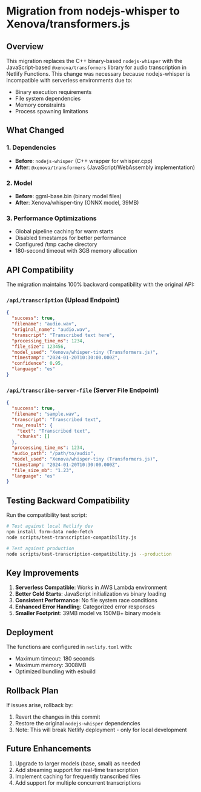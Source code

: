 # Migration from nodejs-whisper to Xenova/transformers.js

## Overview

This migration replaces the C++ binary-based `nodejs-whisper` with the JavaScript-based `@xenova/transformers` library for audio transcription in Netlify Functions. This change was necessary because nodejs-whisper is incompatible with serverless environments due to:

- Binary execution requirements
- File system dependencies
- Memory constraints
- Process spawning limitations

## What Changed

### 1. Dependencies
- **Before**: `nodejs-whisper` (C++ wrapper for whisper.cpp)
- **After**: `@xenova/transformers` (JavaScript/WebAssembly implementation)

### 2. Model
- **Before**: ggml-base.bin (binary model files)
- **After**: Xenova/whisper-tiny (ONNX model, 39MB)

### 3. Performance Optimizations
- Global pipeline caching for warm starts
- Disabled timestamps for better performance
- Configured /tmp cache directory
- 180-second timeout with 3GB memory allocation

## API Compatibility

The migration maintains 100% backward compatibility with the original API:

### `/api/transcription` (Upload Endpoint)
```json
{
  "success": true,
  "filename": "audio.wav",
  "original_name": "audio.wav",
  "transcript": "Transcribed text here",
  "processing_time_ms": 1234,
  "file_size": 123456,
  "model_used": "Xenova/whisper-tiny (Transformers.js)",
  "timestamp": "2024-01-20T10:30:00.000Z",
  "confidence": 0.95,
  "language": "es"
}
```

### `/api/transcribe-server-file` (Server File Endpoint)
```json
{
  "success": true,
  "filename": "sample.wav",
  "transcript": "Transcribed text",
  "raw_result": {
    "text": "Transcribed text",
    "chunks": []
  },
  "processing_time_ms": 1234,
  "audio_path": "/path/to/audio",
  "model_used": "Xenova/whisper-tiny (Transformers.js)",
  "timestamp": "2024-01-20T10:30:00.000Z",
  "file_size_mb": "1.23",
  "language": "es"
}
```

## Testing Backward Compatibility

Run the compatibility test script:

```bash
# Test against local Netlify dev
npm install form-data node-fetch
node scripts/test-transcription-compatibility.js

# Test against production
node scripts/test-transcription-compatibility.js --production
```

## Key Improvements

1. **Serverless Compatible**: Works in AWS Lambda environment
2. **Better Cold Starts**: JavaScript initialization vs binary loading
3. **Consistent Performance**: No file system race conditions
4. **Enhanced Error Handling**: Categorized error responses
5. **Smaller Footprint**: 39MB model vs 150MB+ binary models

## Deployment

The functions are configured in `netlify.toml` with:
- Maximum timeout: 180 seconds
- Maximum memory: 3008MB
- Optimized bundling with esbuild

## Rollback Plan

If issues arise, rollback by:
1. Revert the changes in this commit
2. Restore the original `nodejs-whisper` dependencies
3. Note: This will break Netlify deployment - only for local development

## Future Enhancements

1. Upgrade to larger models (base, small) as needed
2. Add streaming support for real-time transcription
3. Implement caching for frequently transcribed files
4. Add support for multiple concurrent transcriptions